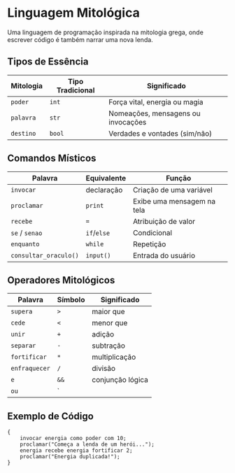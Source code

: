 # Linguagem Mitológica

Uma linguagem de programação inspirada na mitologia grega, onde escrever código é também narrar uma nova lenda.

## Tipos de Essência

| Mitologia | Tipo Tradicional | Significado                        |
| --------- | ---------------- | ---------------------------------- |
| `poder`   | `int`            | Força vital, energia ou magia      |
| `palavra` | `str`            | Nomeações, mensagens ou invocações |
| `destino` | `bool`           | Verdades e vontades (sim/não)      |

## Comandos Místicos

| Palavra        | Equivalente | Função                            |
|----------------|-------------|-----------------------------------|
| `invocar`      | declaração  | Criação de uma variável           |
| `proclamar`    | `print`     | Exibe uma mensagem na tela       |
| `recebe`       | `=`         | Atribuição de valor               |
| `se` / `senao` | `if`/`else` | Condicional                       |
| `enquanto`     | `while`     | Repetição                         |
| `consultar_oraculo()` | `input()` | Entrada do usuário         |

## Operadores Mitológicos

| Palavra        | Símbolo | Significado                     |
|----------------|---------|---------------------------------|
| `supera`       | `>`     | maior que                       |
| `cede`         | `<`     | menor que                       |
| `unir`         | `+`     | adição                          |
| `separar`      | `-`     | subtração                       |
| `fortificar`   | `*`     | multiplicação                   |
| `enfraquecer`  | `/`     | divisão                         |
| `e`            | `&&`    | conjunção lógica                |
| `ou`           | `||`    | disjunção lógica                |

## Exemplo de Código

```myth
{
    invocar energia como poder com 10;
    proclamar("Começa a lenda de um herói...");
    energia recebe energia fortificar 2;
    proclamar("Energia duplicada!");
}
